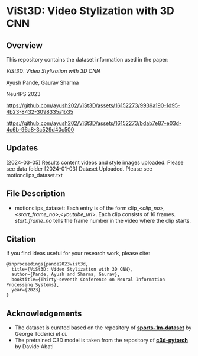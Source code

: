 # ViSt3D: Video Stylization with 3D CNN

## Overview
This repository contains the dataset information used in the paper:

*ViSt3D: Video Stylization with 3D CNN*

Ayush Pande, Gaurav Sharma

NeurIPS 2023

https://github.com/ayush202/ViSt3D/assets/16152273/9939a190-1d95-4b23-8432-3098335a1b35

https://github.com/ayush202/ViSt3D/assets/16152273/bdab7e87-e03d-4c6b-96a8-3c529d40c500

## Updates
[2024-03-05] Results content videos and style images uploaded. Please see data folder
[2024-01-03] Dataset Uploaded. Please see motionclips_dataset.txt

## File Description
* motionclips_dataset: Each entry is of the form clip_<*clip_no*>,<*start_frame_no*>,<*youtube_url*>. Each clip consists of 16 frames. *start_frame_no* tells the frame number in the video where the clip starts. 

## Citation
If you find ideas useful for your research work, please cite:

```
@inproceedings{pande2023vist3d,
  title={ViSt3D: Video Stylization with 3D CNN},
  author={Pande, Ayush and Sharma, Gaurav},
  booktitle={Thirty-seventh Conference on Neural Information Processing Systems},
  year={2023}
}
```

## Acknowledgements
* The dataset is curated based on the repository of **[sports-1m-dataset](https://github.com/gtoderici/sports-1m-dataset/tree/master)** by George Toderici *et al.*
* The pretrained C3D model is taken from the repository of **[c3d-pytorch](https://github.com/DavideA/c3d-pytorch/tree/master)** by Davide Abati
